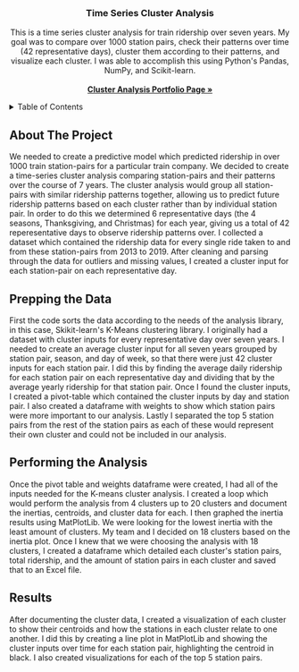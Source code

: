 <div id="top"></div>

<!-- PROJECT LOGO -->
<br />
<div align="center">

  <h3 align="center">Time Series Cluster Analysis</h3>

  <p align="center">
    This is a time series cluster analysis for train ridership over seven years. My goal was to compare over 1000 station pairs, check their patterns over time (42 representative days), cluster them according to their patterns, and visualize each cluster. I was able to accomplish this using Python's Pandas, NumPy, and Scikit-learn.
    <br />
    <br />
    <a href="https://kahliapinkins123.wixsite.com/kahliapinkins/about-3"><strong>Cluster Analysis Portfolio Page »</strong></a>
    <br />
    
    
</div>

<!-- TABLE OF CONTENTS -->
<details>
  <summary>Table of Contents</summary>
  <ol>
    <li><a href="#about-the-project">About The Project</a></li>
    <li><a href="#prep">Prepping the Data</a></li>
    <li><a href="#analysis">Performing the Analysis</a></li>
    <li><a href="#results">Results</a></li>
    <li><a href="#contact">Contact Me</a></li>
  </ol>
</details>



<!-- ABOUT THE PROJECT -->
<div id="about-the-project"></div>

## About The Project

We needed to create a predictive model which predicted ridership in over 1000 train station-pairs for a particular train company. We decided to create a time-series cluster analysis comparing station-pairs and their patterns over the course of 7 years. The cluster analysis would group all station-pairs with similar ridership patterns together, allowing us to predict future ridership patterns based on each cluster rather than by individual station pair. In order to do this we determined 6 representative days (the 4 seasons, Thanksgiving, and Christmas) for each year, giving us a total of 42 reperesentative days to observe ridership patterns over. I collected a dataset which contained the ridership data for every single ride taken to and from these station-pairs from 2013 to 2019. After cleaning and parsing through the data for outliers and missing values, I created a cluster input for each station-pair on each representative day.


<div id="prep"></div>

## Prepping the Data
First the code sorts the data according to the needs of the analysis library, in this case, Skikit-learn's K-Means clustering library. I originally had a dataset with cluster inputs for every representative day over seven years. I needed to create an average cluster input for all seven years grouped by station pair, season, and day of week, so that there were just 42 cluster inputs for each station pair. I did this by finding the average daily ridership for each station pair on each representative day and dividing that by the average yearly ridership for that station pair. Once I found the cluster inputs, I created a pivot-table which contained the cluster inputs by day and station pair. I also created a dataframe with weights to show which station pairs were more important to our analysis. Lastly I separated the top 5 station pairs from the rest of the station pairs as each of these would represent their own cluster and could not be included in our analysis.

<div id="analysis"></div>

## Performing the Analysis
Once the pivot table and weights dataframe were created, I had all of the inputs needed for the K-means cluster analysis. I created a loop which would perform the analysis from 4 clusters up to 20 clusters and document the inertias, centroids, and cluster data for each. I then graphed the inertia results using MatPlotLib. We were looking for the lowest inertia with the least amount of clusters. My team and I decided on 18 clusters based on the inertia plot. Once I knew that we were choosing the analysis with 18 clusters, I created a dataframe which detailed each cluster's station pairs, total ridership, and the amount of station pairs in each cluster and saved that to an Excel file.

<div id="results"></div>

## Results
After documenting the cluster data, I created a visualization of each cluster to show their centroids and how the stations in each cluster relate to one another. I did this by creating a line plot in MatPlotLib and showing the cluster inputs over time for each station pair, highlighting the centroid in black. I also created visualizations for each of the top 5 station pairs.

<div id="contact"></div>
